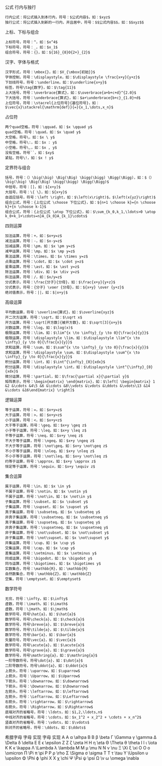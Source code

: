
公式
行内与独行

    行内公式：将公式插入到本行内，符号：$公式内容$，如：$xyz$
    独行公式：将公式插入到新的一行内，并且居中，符号：$$公式内容$$，如：$$xyz$$

上标、下标与组合

    上标符号，符号：^，如：$x^4$
    下标符号，符号：_，如：$x_1$
    组合符号，符号：{}，如：${16}_{8}O{2+}_{2}$

汉字、字体与格式

    汉字形式，符号：\mbox{}，如：$V_{\mbox{初始}}$
    字体控制，符号：\displaystyle，如：$\displaystyle \frac{x+y}{y+z}$
    下划线符号，符号：\underline，如：$\underline{x+y}$
    标签，符号\tag{数字}，如：$\tag{11}$
    上大括号，符号：\overbrace{算式}，如：$\overbrace{a+b+c+d}^{2.0}$
    下大括号，符号：\underbrace{算式}，如：$a+\underbrace{b+c}_{1.0}+d$
    上位符号，符号：\stacrel{上位符号}{基位符号}，如：$\vec{x}\stackrel{\mathrm{def}}{=}{x_1,\dots,x_n}$

占位符

    两个quad空格，符号：\qquad，如：$x \qquad y$
    quad空格，符号：\quad，如：$x \quad y$
    大空格，符号\，如：$x \ y$
    中空格，符号\:，如：$x : y$
    小空格，符号\,，如：$x , y$
    没有空格，符号``，如：$xy$
    紧贴，符号\!，如：$x ! y$

定界符与组合

    括号，符号：（）\big(\big) \Big(\Big) \bigg(\bigg) \Bigg(\Bigg)，如：$（）\big(\big) \Big(\Big) \bigg(\bigg) \Bigg(\Bigg)$
    中括号，符号：[]，如：$[x+y]$
    大括号，符号：\{ \}，如：${x+y}$
    自适应括号，符号：\left \right，如：$\left(x\right)$，$\left(x{yz}\right)$
    组合公式，符号：{上位公式 \choose 下位公式}，如：${n+1 \choose k}={n \choose k}+{n \choose k-1}$
    组合公式，符号：{上位公式 \atop 下位公式}，如：$\sum_{k_0,k_1,\ldots>0 \atop k_0+k_1+\cdots=n}A_{k_0}A_{k_1}\cdots$

四则运算

    加法运算，符号：+，如：$x+y=z$
    减法运算，符号：-，如：$x-y=z$
    加减运算，符号：\pm，如：$x \pm y=z$
    减甲运算，符号：\mp，如：$x \mp y=z$
    乘法运算，符号：\times，如：$x \times y=z$
    点乘运算，符号：\cdot，如：$x \cdot y=z$
    星乘运算，符号：\ast，如：$x \ast y=z$
    除法运算，符号：\div，如：$x \div y=z$
    斜法运算，符号：/，如：$x/y=z$
    分式表示，符号：\frac{分子}{分母}，如：$\frac{x+y}{y+z}$
    分式表示，符号：{分子} \voer {分母}，如：${x+y} \over {y+z}$
    绝对值表示，符号：||，如：$|x+y|$

高级运算

    平均数运算，符号：\overline{算式}，如：$\overline{xyz}$
    开二次方运算，符号：\sqrt，如：$\sqrt x$
    开方运算，符号：\sqrt[开方数]{被开方数}，如：$\sqrt[3]{x+y}$
    对数运算，符号：\log，如：$\log(x)$
    极限运算，符号：\lim，如：$\lim^{x \to \infty}_{y \to 0}{\frac{x}{y}}$
    极限运算，符号：\displaystyle \lim，如：$\displaystyle \lim^{x \to \infty}_{y \to 0}{\frac{x}{y}}$
    求和运算，符号：\sum，如：$\sum^{x \to \infty}_{y \to 0}{\frac{x}{y}}$
    求和运算，符号：\displaystyle \sum，如：$\displaystyle \sum^{x \to \infty}_{y \to 0}{\frac{x}{y}}$
    积分运算，符号：\int，如：$\int^{\infty}_{0}{xdx}$
    积分运算，符号：\displaystyle \int，如：$\displaystyle \int^{\infty}_{0}{xdx}$
    微分运算，符号：\partial，如：$\frac{\partial x}{\partial y}$
    矩阵表示，符号：\begin{matrix} \end{matrix}，如：$\left[ \begin{matrix} 1 &2 &\cdots &4\5 &6 &\cdots &8\\vdots &\vdots &\ddots &\vdots\13 &14 &\cdots &16\end{matrix} \right]$

逻辑运算

    等于运算，符号：=，如：$x+y=z$
    大于运算，符号：>，如：$x+y>z$
    小于运算，符号：<，如：$x+y<z$
    大于等于运算，符号：\geq，如：$x+y \geq z$
    小于等于运算，符号：\leq，如：$x+y \leq z$
    不等于运算，符号：\neq，如：$x+y \neq z$
    不大于等于运算，符号：\ngeq，如：$x+y \ngeq z$
    不大于等于运算，符号：\not\geq，如：$x+y \not\geq z$
    不小于等于运算，符号：\nleq，如：$x+y \nleq z$
    不小于等于运算，符号：\not\leq，如：$x+y \not\leq z$
    约等于运算，符号：\approx，如：$x+y \approx z$
    恒定等于运算，符号：\equiv，如：$x+y \equiv z$

集合运算

    属于运算，符号：\in，如：$x \in y$
    不属于运算，符号：\notin，如：$x \notin y$
    不属于运算，符号：\not\in，如：$x \not\in y$
    子集运算，符号：\subset，如：$x \subset y$
    子集运算，符号：\supset，如：$x \supset y$
    真子集运算，符号：\subseteq，如：$x \subseteq y$
    非真子集运算，符号：\subsetneq，如：$x \subsetneq y$
    真子集运算，符号：\supseteq，如：$x \supseteq y$
    非真子集运算，符号：\supsetneq，如：$x \supsetneq y$
    非子集运算，符号：\not\subset，如：$x \not\subset y$
    非子集运算，符号：\not\supset，如：$x \not\supset y$
    并集运算，符号：\cup，如：$x \cup y$
    交集运算，符号：\cap，如：$x \cap y$
    差集运算，符号：\setminus，如：$x \setminus y$
    同或运算，符号：\bigodot，如：$x \bigodot y$
    同与运算，符号：\bigotimes，如：$x \bigotimes y$
    实数集合，符号：\mathbb{R}，如：\mathbb{R}
    自然数集合，符号：\mathbb{Z}，如：\mathbb{Z}
    空集，符号：\emptyset，如：$\emptyset$

数学符号

    无穷，符号：\infty，如：$\infty$
    虚数，符号：\imath，如：$\imath$
    虚数，符号：\jmath，如：$\jmath$
    数学符号，符号\hat{a}，如：$\hat{a}$
    数学符号，符号\check{a}，如：$\check{a}$
    数学符号，符号\breve{a}，如：$\breve{a}$
    数学符号，符号\tilde{a}，如：$\tilde{a}$
    数学符号，符号\bar{a}，如：$\bar{a}$
    矢量符号，符号\vec{a}，如：$\vec{a}$
    数学符号，符号\acute{a}，如：$\acute{a}$
    数学符号，符号\grave{a}，如：$\grave{a}$
    数学符号，符号\mathring{a}，如：$\mathring{a}$
    一阶导数符号，符号\dot{a}，如：$\dot{a}$
    二阶导数符号，符号\ddot{a}，如：$\ddot{a}$
    上箭头，符号：\uparrow，如：$\uparrow$
    上箭头，符号：\Uparrow，如：$\Uparrow$
    下箭头，符号：\downarrow，如：$\downarrow$
    下箭头，符号：\Downarrow，如：$\Downarrow$
    左箭头，符号：\leftarrow，如：$\leftarrow$
    左箭头，符号：\Leftarrow，如：$\Leftarrow$
    右箭头，符号：\rightarrow，如：$\rightarrow$
    右箭头，符号：\Rightarrow，如：$\Rightarrow$
    底端对齐的省略号，符号：\ldots，如：$1,2,\ldots,n$
    中线对齐的省略号，符号：\cdots，如：$x_1^2 + x_2^2 + \cdots + x_n^2$
    竖直对齐的省略号，符号：\vdots，如：$\vdots$
    斜对齐的省略号，符号：\ddots，如：$\ddots$

希腊字母
字母 	实现 	字母 	实现
A 	A 	α 	\alhpa
B 	B 	β 	\beta
Γ 	\Gamma 	γ 	\gamma
Δ 	\Delta 	δ 	\delta
E 	E 	ϵ 	\epsilon
Z 	Z 	ζ 	\zeta
H 	H 	η 	\eta
Θ 	\Theta 	θ 	\theta
I 	I 	ι 	\iota
K 	K 	κ 	\kappa
Λ 	\Lambda 	λ 	\lambda
M 	M 	μ 	\mu
N 	N 	ν 	\nu
Ξ 	\Xi 	ξ 	\xi
O 	O 	ο 	\omicron
Π 	\Pi 	π 	\pi
P 	P 	ρ 	\rho
Σ 	\Sigma 	σ 	\sigma
T 	T 	τ 	\tau
Υ 	\Upsilon 	υ 	\upsilon
Φ 	\Phi 	ϕ 	\phi
X 	X 	χ 	\chi
Ψ 	\Psi 	ψ 	\psi
Ω 	\v 	ω 	\omega
            \nabla


